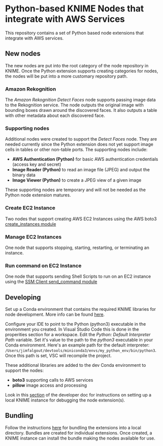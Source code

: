 # Python-based KNIME Nodes that integrate with AWS Services

This repository contains a set of Python based node extensions that integrate with AWS services.

## New nodes

The new nodes are put into the root category of the node repository in KNIME. Once the Python
extension supports creating categories for nodes, the nodes will be put into a more customary
repository path.

### Amazon Rekognition

The *Amazon Rekognition Detect Faces* node supports passing image data to the Rekognition service. The node outputs the original image
with bounding boxes drawn around the discovered faces. It also outputs a table with other metadata about each discovered
face.

### Supporting nodes

Additional nodes were created to support the *Detect Faces* node. They are needed currently since the Python
extension does not yet support image cells in tables or other non-table ports. The supporting nodes include:

- **AWS Authentication (Python)** for basic AWS authentication credentials (access key and secret)
- **Image Reader (Python)** to read an image file (JPEG) and output the binary data
- **Image Viewer (Python)** to create a JPEG view of a given image

These supporting nodes are temporary and will not be needed as the Python node extension matures.

### Create EC2 Instance

Two nodes that support creating AWS EC2 Instances using the AWS boto3 [create_instances module](https://boto3.amazonaws.com/v1/documentation/api/latest/reference/services/ec2.html#EC2.ServiceResource.create_instances)


### Manage EC2 Instances

One node that supports stopping, starting, restarting, or terminating an instance.

### Run command on EC2 Instance

One node that supports sending Shell Scripts to run on an EC2 instance using the [SSM Client send_command module](https://boto3.amazonaws.com/v1/documentation/api/latest/reference/services/ssm.html#SSM.Client.send_command)


## Developing

Set up a Conda environment that contains the required KNIME libraries for node development.
More info can be found [here](https://docs.knime.com/latest/pure_python_node_extensions_guide/index.html#_prerequisites).

Configure your IDE to point to the Python (python3) executable in the environment you created.
In Visual Studio Code this is done in the properities section for a workspace. Edit the *Python: Default Interpreter Path* variable.
Set it's value to the path to the *python3* executable in your Conda environment. Here's an example path for the default interpreter:
`/Users/jimfalgout/devtools/miniconda3/envs/my_python_env/bin/python3`. Once this path is set, VSC will
recompile the project.

These additional libraries are added to the dev Conda environment to support the nodes:

- **boto3** supporting calls to AWS services
- **pillow** image access and processing

Look in this [section](https://docs.knime.com/latest/pure_python_node_extensions_guide/index.html#tutorial-writing-first-py-node)
of the developer doc for instructions on setting up a local KNIME instance for debugging the node extension(s).

## Bundling

Follow the instructions [here](https://docs.knime.com/latest/pure_python_node_extensions_guide/index.html#extension-bundling)
for bundling the extensions into a local directory. Bundles are created for individual extensions. Once created,
a KNIME instance can install the bundle making the nodes available for use.


